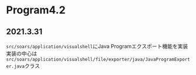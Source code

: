 # Program4.2

## 2021.3.31
`src/soars/application/visualshell`にJava Programエクスポート機能を実装
実装の中心は`src/soars/application/visualshell/file/exporter/java/JavaProgramExporter.java`クラス
